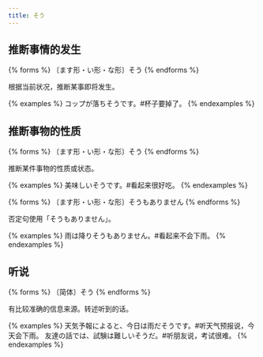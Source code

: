 ```yaml
---
title: そう
---
```


## 推断事情的发生

{% forms %}
〔ます形・い形・な形〕そう
{% endforms %}

根据当前状况，推断某事即将发生。

{% examples %}
コップが落ちそうです。#杯子要掉了。
{% endexamples %}

## 推断事物的性质

{% forms %}
〔ます形・い形・な形〕そう
{% endforms %}

推断某件事物的性质或状态。

{% examples %}
美味しいそうです。#看起来很好吃。
{% endexamples %}

{% forms %}
〔ます形・い形・な形〕そうもありません
{% endforms %}

否定句使用「そうもありません」。

{% examples %}
雨は降りそうもありません。#看起来不会下雨。
{% endexamples %}

## 听说

{% forms %}
〔简体〕そう
{% endforms %}

有比较准确的信息来源。转述听到的话。

{% examples %}
天気予報によると、今日は雨だそうです。#听天气预报说，今天会下雨。
友達の話では、試験は難しいそうだ。#听朋友说，考试很难。
{% endexamples %}

